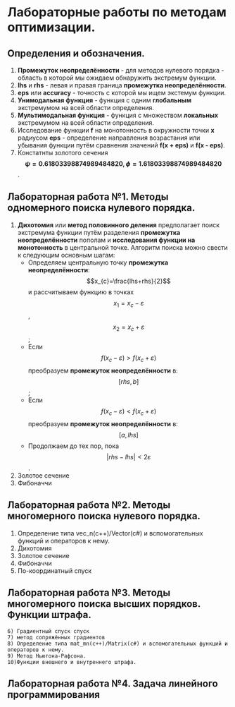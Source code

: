 
# Лабораторные работы по методам оптимизации.
## Определения и обозначения.
1. **Промежуток неопределённости** - для методов нулевого порядка - область в которой мы ожидаем обнаружить экстремум функции.
2. **lhs** и **rhs** - левая и правая граница **промежутка неопределённости**.
3. **eps** или **accuracy** - точность с которой мы ищем экстемум функции. 
4. **Унимодальная функция** - функция с одним **глобальным** экстремумом на всей области определения.
5. **Мультимодальная функция** - функция с множеством **локальных** экстремумом на всей области определения.
6. Исследование функции **f** на монотонность в окружности точки **x** радиусом **eps** - определение направления возрастания или убывания функции путём сравнения значений **f(x + eps)** и **f(x - eps)**.
7. Констатнты золотого сечения **$$\psi = 0.61803398874989484820, \phi = 1.61803398874989484820$$**.

## Лабораторная работа №1. Методы одномерного поиска нулевого порядка.
1. **Дихотомия** или **метод половинного деления** предполагает поиск экстремума функции путём разделения **промежутка неопределённости** пополам и **исследования функции на монотонность** в центральной точке. Алгоритм поиска можно свести к следующим основным шагам:
   - Определяем центральную точку **промежутка неопределённости**: $$x_{c}=\frac{lhs+rhs}{2}$$ и рассчитываем функцию в точках $$x_{1}=x_{c}-\varepsilon$$, $$x_{2}=x_{c}+\varepsilon$$;
   - Если $$f\left(x_{c}-\varepsilon\right)>f\left(x_{c}+\varepsilon\right)$$ преобразуем **промежуток неопределённости** в: $$\left[rhs,b\right]$$;
   - Если $$f\left(x_{c}-\varepsilon\right)<f\left(x_{c}+\varepsilon\right)$$ преобразуем **промежуток неопределённости** в: $$\left[a,lhs\right]$$
   - Продолжаем до тех пор, пока $$|rhs-lhs|<2\varepsilon$$.
3. Золотое сечение
4. Фибоначчи

## Лабораторная работа №2. Методы многомерного поиска нулевого порядка.

1. Определение типа vec_n(c++)/Vector(c#) и вспомогательных функций и операторов к нему.
2. Дихотомия
3. Золотое сечение
4. Фибоначчи
5. По-координатный спуск
 
## Лабораторная работа №3. Методы многомерного поиска высших порядков. Функции штрафа.

	6) Градиентный спуск спуск
	7) метод сопряжённых градиентов
	8) Определение типа mat_mn(c++)/Matrix(c#) и вспомогательных функций и операторов к нему.
	9) Метод Ньютона-Рафсона.
	10)Функции внешнего и внутреннего штрафа.
 
## Лабораторная работа №4. Задача линейного программирования
